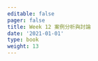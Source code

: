 ```yaml
---
editable: false
pager: false
title: Week 12 案例分析與討論
date: '2021-01-01'
type: book
weight: 13
---
```

